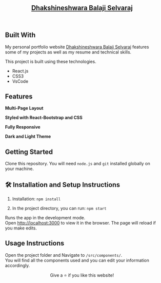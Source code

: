 <h2 align="center">
  <a href="https://dhakshinbala.github.io/Dhakshinbala-portfolio/#/" target="_blank">Dhakshineshwara Balaji Selvaraj</a>
</h2>

<br/>

## Built With

My personal portfolio website <a href="https://dhakshinbala.github.io/Dhakshinbala-portfolio/#/" target="_blank">Dhakshineshwara Balaji Selvaraj</a> features some of my projects as well as my resume and technical skills.<br/>

This project is built using these technologies.

- React.js
- CSS3
- VsCode

## Features

**Multi-Page Layout**

**Styled with React-Bootstrap and CSS**

**Fully Responsive**

**Dark and Light Theme**

## Getting Started

Clone this repository. You will need `node.js` and `git` installed globally on your machine.

## 🛠 Installation and Setup Instructions

1. Installation: `npm install`

2. In the project directory, you can run: `npm start`

Runs the app in the development mode.\
Open [http://localhost:3000](http://localhost:3000) to view it in the browser.
The page will reload if you make edits.

## Usage Instructions

Open the project folder and Navigate to `/src/components/`. <br/>
You will find all the components used and you can edit your information accordingly.


<p align="center">
Give a ⭐ if you like this website!
</p>
